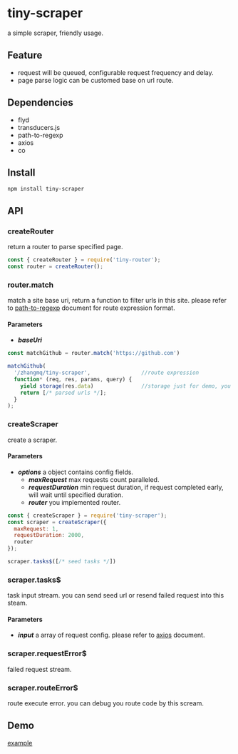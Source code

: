 # tiny-scraper
a simple scraper, friendly usage.

## Feature
* request will be queued, configurable request frequency and delay. 
* page parse logic can be customed base on url route.

## Dependencies
* flyd
* transducers.js
* path-to-regexp
* axios
* co

## Install
```
npm install tiny-scraper
```

## API
### createRouter
return a router to parse specified page.
```javascript
const { createRouter } = require('tiny-router');
const router = createRouter();
```
### router.match
match a site base uri, return a function to filter urls in this site. please refer to [path-to-regexp](https://github.com/pillarjs/path-to-regexp) document for route expression format. 
#### Parameters
* ***baseUri***  

```javascript
const matchGithub = router.match('https://github.com')

matchGithub(
  '/zhangmq/tiny-scraper',                //route expression
  function* (req, res, params, query) {
    yield storage(res.data)               //storage just for demo, you can implement it by yourself.
    return [/* parsed urls */];
  }
);
```
### createScraper
create a scraper.
#### Parameters
* ***options*** a object contains config fields.
  * ***maxRequest*** max requests count paralleled.
  * ***requestDuration*** min request duration, if request completed early, will wait until specified duration.
  * ***router*** you implemented router. 
```javascript
const { createScraper } = require('tiny-scraper');
const scraper = createScraper({
  maxRequest: 1,
  requestDuration: 2000,
  router
});

scraper.tasks$([/* seed tasks */])
```

### scraper.tasks$
task input stream. you can send seed url or resend failed request into this steam.
#### Parameters
* ***input*** a array of request config. please refer to [axios](https://github.com/mzabriskie/axios) document. 

### scraper.requestError$
failed request stream.

### scraper.routeError$
route execute error. you can debug you route code by this scream.

## Demo
[example](./example/example.js)